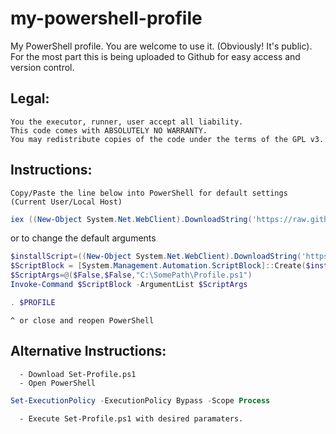 # my-powershell-profile
My PowerShell profile. You are welcome to use it. (Obviously! It's public).
For the most part this is being uploaded to Github for easy access and version control.

## Legal:
	You the executor, runner, user accept all liability.
	This code comes with ABSOLUTELY NO WARRANTY.
	You may redistribute copies of the code under the terms of the GPL v3.

## Instructions:
	Copy/Paste the line below into PowerShell for default settings (Current User/Local Host)
```powershell
iex ((New-Object System.Net.WebClient).DownloadString('https://raw.githubusercontent.com/awurthmann/my-powershell-profile/main/Set-Profile.ps1'))
```
or to change the default arguments
```powershell
$installScript=((New-Object System.Net.WebClient).DownloadString('https://raw.githubusercontent.com/awurthmann/my-powershell-profile/main/Set-Profile.ps1'))
$ScriptBlock = [System.Management.Automation.ScriptBlock]::Create($installScript)
$ScriptArgs=@($False,$False,"C:\SomePath\Profile.ps1")
Invoke-Command $ScriptBlock -ArgumentList $ScriptArgs
```
```powershell
. $PROFILE
```
	^ or close and reopen PowerShell
## Alternative Instructions:
	  - Download Set-Profile.ps1
	  - Open PowerShell
```powershell
Set-ExecutionPolicy -ExecutionPolicy Bypass -Scope Process
```
	  - Execute Set-Profile.ps1 with desired paramaters.
